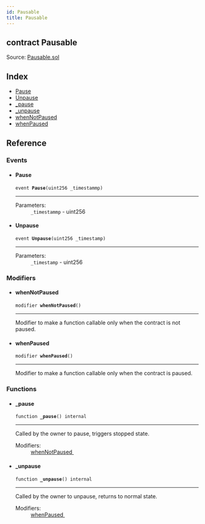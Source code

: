 ```yaml
---
id: Pausable
title: Pausable
---
```


<div class="contract-doc"><div class="contract"><h2 class="contract-header"><span class="contract-kind">contract</span> Pausable</h2><div class="source">Source: <a href="git+https://github.com/PolymathNetwork/polymath-core/blob/v1.4.0/contracts/Pausable.sol" target="_blank">Pausable.sol</a></div></div><div class="index"><h2>Index</h2><ul><li><a href="Pausable.html#Pause">Pause</a></li><li><a href="Pausable.html#Unpause">Unpause</a></li><li><a href="Pausable.html#_pause">_pause</a></li><li><a href="Pausable.html#_unpause">_unpause</a></li><li><a href="Pausable.html#whenNotPaused">whenNotPaused</a></li><li><a href="Pausable.html#whenPaused">whenPaused</a></li></ul></div><div class="reference"><h2>Reference</h2><div class="events"><h3>Events</h3><ul><li><div class="item event"><span id="Pause" class="anchor-marker"></span><h4 class="name">Pause</h4><div class="body"><code class="signature">event <strong>Pause</strong><span>(uint256 _timestammp) </span></code><hr/><dl><dt><span class="label-parameters">Parameters:</span></dt><dd><div><code>_timestammp</code> - uint256</div></dd></dl></div></div></li><li><div class="item event"><span id="Unpause" class="anchor-marker"></span><h4 class="name">Unpause</h4><div class="body"><code class="signature">event <strong>Unpause</strong><span>(uint256 _timestamp) </span></code><hr/><dl><dt><span class="label-parameters">Parameters:</span></dt><dd><div><code>_timestamp</code> - uint256</div></dd></dl></div></div></li></ul></div><div class="modifiers"><h3>Modifiers</h3><ul><li><div class="item modifier"><span id="whenNotPaused" class="anchor-marker"></span><h4 class="name">whenNotPaused</h4><div class="body"><code class="signature">modifier <strong>whenNotPaused</strong><span>() </span></code><hr/><div class="description"><p>Modifier to make a function callable only when the contract is not paused.</p></div></div></div></li><li><div class="item modifier"><span id="whenPaused" class="anchor-marker"></span><h4 class="name">whenPaused</h4><div class="body"><code class="signature">modifier <strong>whenPaused</strong><span>() </span></code><hr/><div class="description"><p>Modifier to make a function callable only when the contract is paused.</p></div></div></div></li></ul></div><div class="functions"><h3>Functions</h3><ul><li><div class="item function"><span id="_pause" class="anchor-marker"></span><h4 class="name">_pause</h4><div class="body"><code class="signature">function <strong>_pause</strong><span>() </span><span>internal </span></code><hr/><div class="description"><p>Called by the owner to pause, triggers stopped state.</p></div><dl><dt><span class="label-modifiers">Modifiers:</span></dt><dd><a href="Pausable.html#whenNotPaused">whenNotPaused </a></dd></dl></div></div></li><li><div class="item function"><span id="_unpause" class="anchor-marker"></span><h4 class="name">_unpause</h4><div class="body"><code class="signature">function <strong>_unpause</strong><span>() </span><span>internal </span></code><hr/><div class="description"><p>Called by the owner to unpause, returns to normal state.</p></div><dl><dt><span class="label-modifiers">Modifiers:</span></dt><dd><a href="Pausable.html#whenPaused">whenPaused </a></dd></dl></div></div></li></ul></div></div></div>
